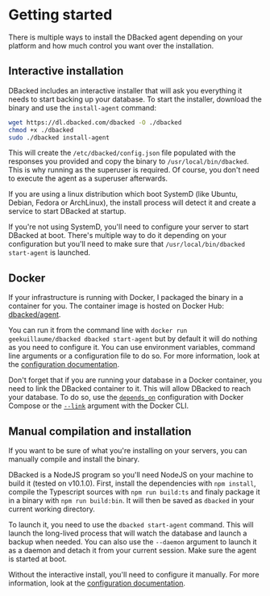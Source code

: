 # Getting started

There is multiple ways to install the DBacked agent depending on your platform and how much control you want over the installation.

## Interactive installation

DBacked includes an interactive installer that will ask you everything it needs to start backing up your database. To start the installer, download the binary and use the `install-agent` command:

```bash
wget https://dl.dbacked.com/dbacked -O ./dbacked
chmod +x ./dbacked
sudo ./dbacked install-agent
```

This will create the `/etc/dbacked/config.json` file populated with the responses you provided and copy the binary to `/usr/local/bin/dbacked`. This is why running as the superuser is required. Of course, you don't need to execute the agent as a superuser afterwards.

If you are using a linux distribution which boot SystemD (like Ubuntu, Debian, Fedora or ArchLinux), the install process will detect it and create a service to start DBacked at startup.

If you're not using SystemD, you'll need to configure your server to start DBacked at boot. There's multiple way to do it depending on your configuration but you'll need to make sure that `/usr/local/bin/dbacked start-agent` is launched.

<div id="asciinema_container"></div>

<script>
  export default {
    mounted () {
      // asciinema embedded player

(function() {
  function insertAfter(referenceNode, newNode) {
    referenceNode.parentNode.insertBefore(newNode, referenceNode.nextSibling);
  }

  function params(container, script) {
    function format(name) {
      var value = script.getAttribute('data-' + name);
      if (value) {
        return name + '=' + value;
      }
    }

    var options = ['size', 'speed', 'autoplay', 'loop', 'theme', 't', 'preload', 'cols', 'rows'];

    return '?' + options.map(format).filter(Boolean).join('&');
  }

  function insertPlayer(script) {
    // do not insert player if there's one already associated with this script
    if (script.dataset.player) {
      return;
    }

    var apiHost = 'https://asciinema.org';

    var asciicastId = script.id.split('-')[1];

    var container = document.createElement('div');
    container.id = "asciicast-container-" + asciicastId;
    container.className = 'asciicast';
    container.style.display = 'block';
    container.style.float = 'none';
    container.style.overflow = 'hidden';
    container.style.padding = 0;
    container.style.margin = '20px 0';

    insertAfter(script, container);

    var iframe = document.createElement('iframe');
    iframe.src = apiHost + "/a/" + asciicastId + '/embed' + params(container, script);
    iframe.id = "asciicast-iframe-" + asciicastId;
    iframe.name = "asciicast-iframe-" + asciicastId;
    iframe.scrolling = "no";
    iframe.setAttribute('allowFullScreen', 'true');
    iframe.style.overflow = "hidden";
    iframe.style.margin = 0;
    iframe.style.border = 0;
    iframe.style.display = "inline-block";
    iframe.style.width = "100%";
    iframe.style.float = "none";
    iframe.style.visibility = "hidden";
    iframe.onload = function() { this.style.visibility = 'visible' };

    container.appendChild(iframe);

    function receiveSize(e) {
      if (e.origin === apiHost) {
        var name = e.data[0];
        var data  = e.data[1];
        var iframeWindow = iframe.contentWindow || iframe;

        if (e.source == iframeWindow && name == 'asciicast:size') {
          iframe.style.width  = '' + data.width + 'px';
          iframe.style.height = '' + data.height + 'px';
        }
      }
    }

    window.addEventListener("message", receiveSize, false);

    script.dataset.player = container;
  }

  var scripts = document.querySelectorAll("div[id^='asciicast-']");
  [].forEach.call(scripts, insertPlayer);
})();
    }
  }
</script>

<div id="asciicast-CEMkb0yQituoE21tz3KDohyH3"></div>

## Docker

If your infrastructure is running with Docker, I packaged the binary in a container for you. The container image is hosted on Docker Hub: [dbacked/agent](https://hub.docker.com/r/geekuillaume/dbacked/).

You can run it from the command line with `docker run geekuillaume/dbacked dbacked start-agent` but by default it will do nothing as you need to configure it. You can use environment variables, command line arguments or a configuration file to do so. For more information, look at the [configuration documentation](./configuration.html).

Don't forget that if you are running your database in a Docker container, you need to link the DBacked container to it. This will allow DBacked to reach your database. To do so, use the [`depends_on`](https://docs.docker.com/compose/compose-file/#depends_on) configuration with Docker Compose or the [`--link`](https://docs.docker.com/engine/reference/commandline/run/) argument with the Docker CLI.

<!--  TODO: Change docker name to dbacked/agent -->

## Manual compilation and installation

If you want to be sure of what you're installing on your servers, you can manually compile and install the binary.

DBacked is a NodeJS program so you'll need NodeJS on your machine to build it (tested on v10.1.0). First, install the dependencies with `npm install`, compile the Typescript sources with `npm run build:ts` and finaly package it in a binary with `npm run build:bin`. It will then be saved as `dbacked` in your current working directory.

To launch it, you need to use the `dbacked start-agent` command. This will launch the long-lived process that will watch the database and launch a backup when needed. You can also use the `--daemon` argument to launch it as a daemon and detach it from your current session. Make sure the agent is started at boot.

Without the interactive install, you'll need to configure it manually. For more information, look at the [configuration documentation](./configuration.html).

